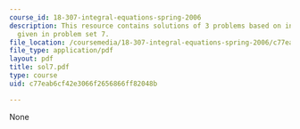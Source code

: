 ```yaml
---
course_id: 18-307-integral-equations-spring-2006
description: This resource contains solutions of 3 problems based on integral equations
  given in problem set 7.
file_location: /coursemedia/18-307-integral-equations-spring-2006/c77eab6cf42e3066f2656866ff82048b_sol7.pdf
file_type: application/pdf
layout: pdf
title: sol7.pdf
type: course
uid: c77eab6cf42e3066f2656866ff82048b

---
```

None